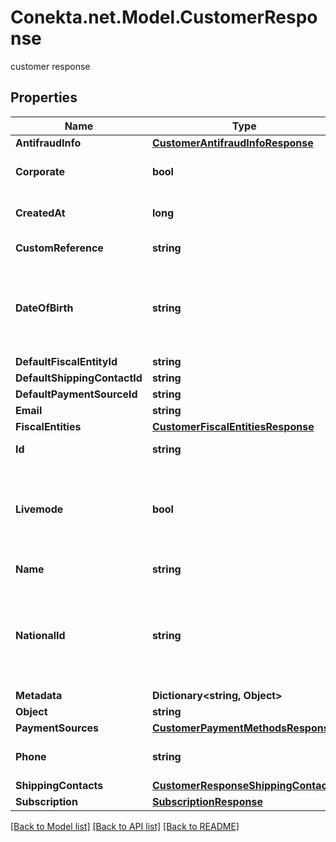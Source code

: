 # Conekta.net.Model.CustomerResponse
customer response

## Properties

Name | Type | Description | Notes
------------ | ------------- | ------------- | -------------
**AntifraudInfo** | [**CustomerAntifraudInfoResponse**](CustomerAntifraudInfoResponse.md) |  | [optional] 
**Corporate** | **bool** | true if the customer is a company | [optional] 
**CreatedAt** | **long** | Creation date of the object | 
**CustomReference** | **string** | Custom reference | [optional] 
**DateOfBirth** | **string** | It is a parameter that allows to identify the date of birth of the client. | [optional] 
**DefaultFiscalEntityId** | **string** |  | [optional] 
**DefaultShippingContactId** | **string** |  | [optional] 
**DefaultPaymentSourceId** | **string** |  | [optional] 
**Email** | **string** |  | [optional] 
**FiscalEntities** | [**CustomerFiscalEntitiesResponse**](CustomerFiscalEntitiesResponse.md) |  | [optional] 
**Id** | **string** | Customer&#39;s ID | 
**Livemode** | **bool** | true if the object exists in live mode or the value false if the object exists in test mode | 
**Name** | **string** | Customer&#39;s name | 
**NationalId** | **string** | It is a parameter that allows to identify the national identification number of the client. | [optional] 
**Metadata** | **Dictionary&lt;string, Object&gt;** |  | [optional] 
**Object** | **string** |  | 
**PaymentSources** | [**CustomerPaymentMethodsResponse**](CustomerPaymentMethodsResponse.md) |  | [optional] 
**Phone** | **string** | Customer&#39;s phone number | [optional] 
**ShippingContacts** | [**CustomerResponseShippingContacts**](CustomerResponseShippingContacts.md) |  | [optional] 
**Subscription** | [**SubscriptionResponse**](SubscriptionResponse.md) |  | [optional] 

[[Back to Model list]](../README.md#documentation-for-models) [[Back to API list]](../README.md#documentation-for-api-endpoints) [[Back to README]](../README.md)

